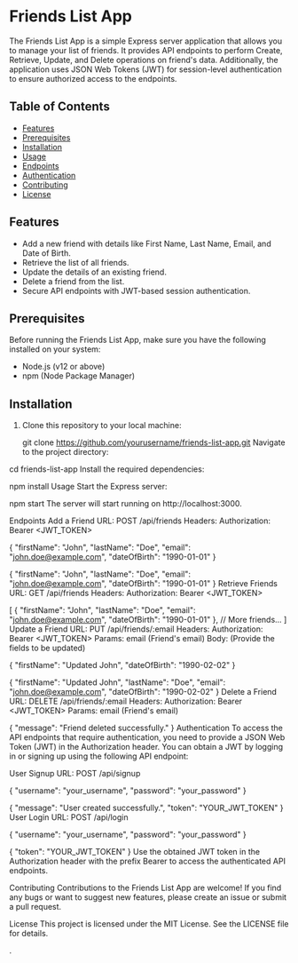# Friends List App

The Friends List App is a simple Express server application that allows you to manage your list of friends. It provides API endpoints to perform Create, Retrieve, Update, and Delete operations on friend's data. Additionally, the application uses JSON Web Tokens (JWT) for session-level authentication to ensure authorized access to the endpoints.

## Table of Contents

- [Features](#features)
- [Prerequisites](#prerequisites)
- [Installation](#installation)
- [Usage](#usage)
- [Endpoints](#endpoints)
- [Authentication](#authentication)
- [Contributing](#contributing)
- [License](#license)

## Features

- Add a new friend with details like First Name, Last Name, Email, and Date of Birth.
- Retrieve the list of all friends.
- Update the details of an existing friend.
- Delete a friend from the list.
- Secure API endpoints with JWT-based session authentication.

## Prerequisites

Before running the Friends List App, make sure you have the following installed on your system:

- Node.js (v12 or above)
- npm (Node Package Manager)

## Installation

1. Clone this repository to your local machine:


   git clone https://github.com/yourusername/friends-list-app.git
Navigate to the project directory:


cd friends-list-app
Install the required dependencies:


npm install
Usage
Start the Express server:


npm start
The server will start running on http://localhost:3000.

Endpoints
Add a Friend
URL: POST /api/friends
Headers: Authorization: Bearer <JWT_TOKEN>

{
  "firstName": "John",
  "lastName": "Doe",
  "email": "john.doe@example.com",
  "dateOfBirth": "1990-01-01"
}

{
  "firstName": "John",
  "lastName": "Doe",
  "email": "john.doe@example.com",
  "dateOfBirth": "1990-01-01"
}
Retrieve Friends
URL: GET /api/friends
Headers: Authorization: Bearer <JWT_TOKEN>

[
  {
    "firstName": "John",
    "lastName": "Doe",
    "email": "john.doe@example.com",
    "dateOfBirth": "1990-01-01"
  },
  // More friends...
]
Update a Friend
URL: PUT /api/friends/:email
Headers: Authorization: Bearer <JWT_TOKEN>
Params: email (Friend's email)
Body: (Provide the fields to be updated)

{
  "firstName": "Updated John",
  "dateOfBirth": "1990-02-02"
}

{
  "firstName": "Updated John",
  "lastName": "Doe",
  "email": "john.doe@example.com",
  "dateOfBirth": "1990-02-02"
}
Delete a Friend
URL: DELETE /api/friends/:email
Headers: Authorization: Bearer <JWT_TOKEN>
Params: email (Friend's email)

{
  "message": "Friend deleted successfully."
}
Authentication
To access the API endpoints that require authentication, you need to provide a JSON Web Token (JWT) in the Authorization header. You can obtain a JWT by logging in or signing up using the following API endpoint:

User Signup
URL: POST /api/signup

{
  "username": "your_username",
  "password": "your_password"
}


{
  "message": "User created successfully.",
  "token": "YOUR_JWT_TOKEN"
}
User Login
URL: POST /api/login

{
  "username": "your_username",
  "password": "your_password"
}


{
  "token": "YOUR_JWT_TOKEN"
}
Use the obtained JWT token in the Authorization header with the prefix Bearer to access the authenticated API endpoints.

Contributing
Contributions to the Friends List App are welcome! If you find any bugs or want to suggest new features, please create an issue or submit a pull request.

License
This project is licensed under the MIT License. See the LICENSE file for details.



.
